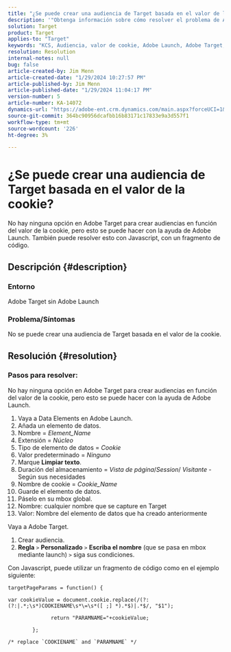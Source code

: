 ```yaml
---
title: "¿Se puede crear una audiencia de Target basada en el valor de la cookie?"
description: '"Obtenga información sobre cómo resolver el problema de Adobe Target en el que no puede crear una audiencia de Target basada en el valor de la cookie".'
solution: Target
product: Target
applies-to: "Target"
keywords: "KCS, Audiencia, valor de cookie, Adobe Launch, Adobe Target, Solución de problemas,"
resolution: Resolution
internal-notes: null
bug: false
article-created-by: Jim Menn
article-created-date: "1/29/2024 10:27:57 PM"
article-published-by: Jim Menn
article-published-date: "1/29/2024 11:04:17 PM"
version-number: 5
article-number: KA-14072
dynamics-url: "https://adobe-ent.crm.dynamics.com/main.aspx?forceUCI=1&pagetype=entityrecord&etn=knowledgearticle&id=cf6109a6-f5be-ee11-9079-6045bd006268"
source-git-commit: 364bc90956dcafbb16b83171c17833e9a3d557f1
workflow-type: tm+mt
source-wordcount: '226'
ht-degree: 3%

---
```


# ¿Se puede crear una audiencia de Target basada en el valor de la cookie?


No hay ninguna opción en Adobe Target para crear audiencias en función del valor de la cookie, pero esto se puede hacer con la ayuda de Adobe Launch. También puede resolver esto con Javascript, con un fragmento de código.

## Descripción {#description}




### Entorno



Adobe Target sin Adobe Launch



### Problema/Síntomas



No se puede crear una audiencia de Target basada en el valor de la cookie.


## Resolución {#resolution}




### Pasos para resolver:

No hay ninguna opción en Adobe Target para crear audiencias en función del valor de la cookie, pero esto se puede hacer con la ayuda de Adobe Launch.

1. Vaya a Data Elements en Adobe Launch.
2. Añada un elemento de datos.
3. Nombre = *Element_Name*
4. Extensión = *Núcleo*
5. Tipo de elemento de datos = *Cookie*
6. Valor predeterminado = *Ninguno*
7. Marque <b>Limpiar texto</b>.
8. Duración del almacenamiento = *Vista de página*/*Session*/ *Visitante* - Según sus necesidades
9. Nombre de cookie = *Cookie_Name*
10. Guarde el elemento de datos.
11. Páselo en su mbox global.
12. Nombre: cualquier nombre que se capture en Target
13. Valor: Nombre del elemento de datos que ha creado anteriormente


Vaya a Adobe Target.

1. Crear audiencia.
2. <b>Regla</b> `>`  <b>Personalizado</b> `>`  <b>Escriba el nombre</b> (que se pasa en mbox mediante launch) `>`  siga sus condiciones.




Con Javascript, puede utilizar un fragmento de código como en el ejemplo siguiente:


```
targetPageParams = function() {

var cookieValue = document.cookie.replace(/(?:(?:|.*;\s*)COOKIENAME\s*\=\s*([ ;] *).*$)|.*$/, "$1");

              return "PARAMNAME="+cookieValue;

        };

/* replace `COOKIENAME` and `PARAMNAME` */
```

